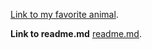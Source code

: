 [Link to my favorite animal](https://pixabay.com/photos/tiger-swamp-big-cat-wild-cat-2535888/).

**Link to readme.md**
[readme.md](https://github.com/shelbo726/README1.md#readme).
